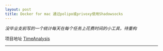 ```yaml
---
layout: post
title: Docker for mac 通过polipo或privoxy使用Shadowsocks
---
```


*没毕业支前写的一个统计每天在每个任务上花费时间的小工具，待重构*

项目地址 [TimeAnalysis](https://github.com/yeyuekunlun/TimeAnalysis)

-----

